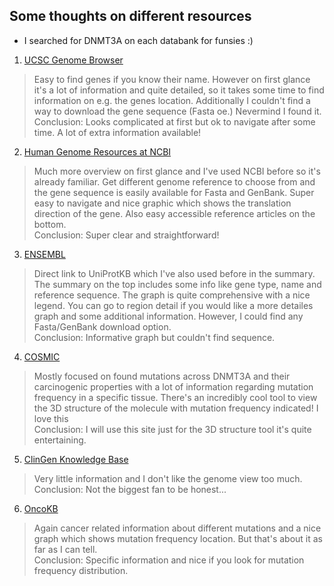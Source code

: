 ## Some thoughts on different resources

* I searched for DNMT3A on each databank for funsies :)

1. [UCSC Genome Browser](http://genome.ucsc.edu/)

> Easy to find genes if you know their name. However on first glance it's a lot of information and quite detailed,
so it takes some time to find information on e.g. the genes location.
Additionally I couldn't find a way to download the gene sequence (Fasta oe.) Nevermind I found it. <br />
Conclusion: Looks complicated at first but ok to navigate after some time. A lot of extra information available!

2. [Human Genome Resources at NCBI](https://www.ncbi.nlm.nih.gov/projects/genome/guide/human/)

> Much more overview on first glance and I've used NCBI before so it's already familiar. Get different genome reference to choose from
and the gene sequence is easily available for Fasta and GenBank. Super easy to navigate and nice graphic which shows the translation direction of the gene.
Also easy accessible reference articles on the bottom.<br />
Conclusion: Super clear and straightforward!


3. [ENSEMBL](http://www.ensembl.org/Human/Search/Results?q=;site=ensembl;facet_species=Human)

> Direct link to UniProtKB which I've also used before in the summary. The summary on the top includes some info like
gene type, name and reference sequence. The graph is quite comprehensive with a nice legend. You can go to region detail if you
would like a more detailes graph and some additional information. However, I could find any Fasta/GenBank download option.<br />
Conclusion: Informative graph but couldn't find sequence.


4. [COSMIC](https://cancer.sanger.ac.uk/cosmic)

> Mostly focused on found mutations across DNMT3A and their carcinogenic properties with a lot of information regarding mutation
frequency in a specific tissue. There's an incredibly cool tool to view the
3D structure of the molecule with mutation frequency indicated! I love this<br />
Conclusion: I will use this site just for the 3D structure tool it's quite entertaining.

5. [ClinGen Knowledge Base](https://www.clinicalgenome.org/)

> Very little information and I don't like the genome view too much. <br />
Conclusion: Not the biggest fan to be honest...

6. [OncoKB](https://www.oncokb.org/)<p>

> Again cancer related information about different mutations and a nice graph which shows mutation frequency location.
But that's about it as far as I can tell.<br />
Conclusion: Specific information and nice if you look for mutation frequency distribution.
